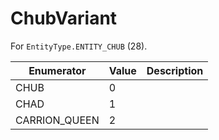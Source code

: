 # ChubVariant

For `EntityType.ENTITY_CHUB` (28). 

| Enumerator | Value | Description |
| - | - | - |
| CHUB | 0 |  |
| CHAD | 1 |  |
| CARRION_QUEEN | 2 |  |
